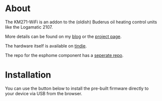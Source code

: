 # About

The KM271-WiFi is an addon to the (oldish) Buderus oil heating control units like the Logamatic 2107.

More details can be found on my [blog](https://the78mole.de/reverse-engineering-the-buderus-km217/) or the [project page](https://the78mole.de/projects/km271-wifi-howto/).

The hardware itself is available on [tindie](https://www.tindie.com/products/24664/).

The repo for the esphome component has a [seperate repo](https://github.com/the78mole/esphome_components).

# Installation

You can use the button below to install the pre-built firmware directly to your device via USB from the browser.

<esp-web-install-button manifest="firmware/km271-for-friends.manifest.json"></esp-web-install-button>

<script type="module" src="https://unpkg.com/esp-web-tools@10/dist/web/install-button.js?module"></script>
